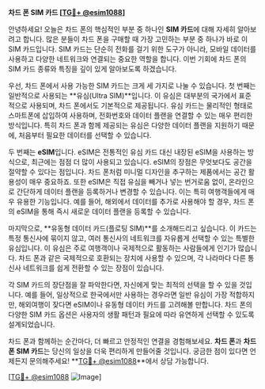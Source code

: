 **차드 폰 SIM 카드 [[TG💪+ @esim1088](https://t.me/s/esim1088)]**

안녕하세요! 오늘은 차드 폰의 핵심적인 부분 중 하나인 **SIM 카드**에 대해 자세히 알아보려고 합니다. 많은 분들이 차드 폰을 구매할 때 가장 고민하는 부분 중 하나가 바로 이 SIM 카드입니다. SIM 카드는 단순히 전화를 걸기 위한 도구가 아니라, 모바일 데이터를 사용하고 다양한 네트워크와 연결되는 중요한 역할을 합니다. 이번 기회에 차드 폰의 SIM 카드 종류와 특징을 깊이 있게 알아보도록 하겠습니다.

우선, 차드 폰에서 사용 가능한 SIM 카드는 크게 세 가지로 나눌 수 있습니다. 첫 번째는 일반적으로 사용되는 **유심(Ultra SIM)**입니다. 이 유심은 대부분의 국가에서 표준적으로 사용되며, 차드 폰에서도 기본적으로 제공됩니다. 유심 카드는 물리적인 형태로 스마트폰에 삽입하여 사용하며, 전화번호와 데이터 플랜을 연결할 수 있는 매우 편리한 방식입니다. 특히 차드 폰과 함께 제공되는 유심은 다양한 데이터 플랜을 지원하기 때문에, 처음부터 필요한 데이터를 선택할 수 있습니다.

두 번째는 **eSIM**입니다. eSIM은 전통적인 유심 카드 대신 내장된 eSIM을 사용하는 방식으로, 최근에는 점점 더 많이 사용되고 있습니다. eSIM의 장점은 무엇보다도 공간을 절약할 수 있다는 점입니다. 차드 폰처럼 미니멀 디자인을 추구하는 제품에서는 공간 활용성이 매우 중요하죠. 또한 eSIM은 직접 유심을 빼거나 넣는 번거로움 없이, 온라인으로 간단하게 데이터 플랜을 등록하거나 변경할 수 있습니다. 이는 특히 여행객들에게 매우 유용한 기능입니다. 예를 들어, 해외에서 데이터를 추가로 사용해야 할 경우, 차드 폰의 eSIM을 통해 즉시 새로운 데이터 플랜을 등록할 수 있습니다.

마지막으로, **유동형 데이터 카드(플로팅 SIM)**를 소개해드리고 싶습니다. 이 카드는 특정 통신사에 묶이지 않고, 여러 통신사의 네트워크를 자유롭게 선택할 수 있는 특별한 유심입니다. 이 유심은 주로 여행객이나 국제적으로 활동하는 사람들에게 인기가 많습니다. 차드 폰과 같은 국제적으로 호환되는 장치에 사용할 수 있으며, 각 나라마다 다른 통신사 네트워크를 쉽게 전환할 수 있는 장점이 있습니다.

각 SIM 카드의 장단점을 잘 파악한다면, 자신에게 맞는 최적의 선택을 할 수 있을 것입니다. 예를 들어, 일상적으로 한국에서만 사용하는 경우라면 일반 유심이 가장 적합하지만, 해외여행이 잦다면 eSIM이나 유동형 데이터 카드를 고려해볼 만합니다. 차드 폰의 다양한 SIM 카드 옵션은 사용자의 생활 패턴과 필요에 따라 유연하게 선택할 수 있도록 설계되었습니다.

차드 폰과 함께하는 순간마다, 더 빠르고 안정적인 연결을 경험해보세요. **차드 폰**과 **차드 폰 SIM 카드**는 당신의 일상을 더욱 편리하게 만들어줄 것입니다. 궁금한 점이 있다면 언제든지 문의해주세요! **[TG💪+ @esim1088](https://t.me/s/esim1088)**에서 상담 가능합니다.

[[TG💪+ @esim1088](https://t.me/s/esim1088) ![Image](https://i.postimg.cc/Y0z9fWf4/image.png)]